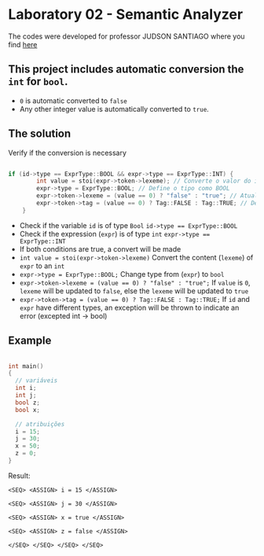 # Laboratory 02 - Semantic Analyzer

The codes were developed for professor JUDSON SANTIAGO where you find [here](https://github.com/JudsonSS/Compiladores/tree/master/Labs/Lab10)

## This project includes automatic conversion the `int` for `bool`.

- `0` is automatic converted to `false`
- Any other integer value is automatically converted to `true`.

## The solution

Verify if the conversion is necessary

```c++

if (id->type == ExprType::BOOL && expr->type == ExprType::INT) {
        int value = stoi(expr->token->lexeme); // Converte o valor do int
        expr->type = ExprType::BOOL; // Define o tipo como BOOL
        expr->token->lexeme = (value == 0) ? "false" : "true"; // Atualiza o lexeme para "true" ou "false"
        expr->token->tag = (value == 0) ? Tag::FALSE : Tag::TRUE; // Define o valor booleano
    }

```

- Check if the variable `id` is of type `Bool` ```id->type == ExprType::BOOL ```
- Check if the expression (`expr`) is of type `int` ```expr->type == ExprType::INT```
- If both conditions are true, a convert will be made
- ```int value = stoi(expr->token->lexeme)``` Convert the content (`lexeme`) of `expr` to an `int`
- ```expr->type = ExprType::BOOL;``` Change type from (`expr`) to `bool`
- ```expr->token->lexeme = (value == 0) ? "false" : "true";``` If `value` is `0`, `lexeme` will be updated to `false`, else the `lexeme` will be updated to `true`
- ```expr->token->tag = (value == 0) ? Tag::FALSE : Tag::TRUE;``` If `id` and `expr` have different types, an exception will be thrown to indicate an error (excepted int -> bool)

## Example

```c++
   
int main()
{
  // variáveis
  int i;
  int j;
  bool z;
  bool x;

  // atribuições
  i = 15;
  j = 30;
  x = 50;
  z = 0;
}
 ```

Result:

`<SEQ> <ASSIGN> i = 15 </ASSIGN> `

`<SEQ> <ASSIGN> j = 30 </ASSIGN>`
 
`<SEQ> <ASSIGN> x = true </ASSIGN> `
 
`<SEQ> <ASSIGN> z = false </ASSIGN> `
 
`</SEQ> </SEQ> </SEQ> </SEQ>`
  



